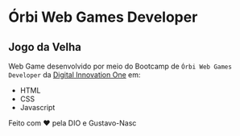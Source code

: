 # Órbi Web Games Developer

## Jogo da Velha

Web Game desenvolvido por meio do Bootcamp de `Órbi Web Games Developer` da [Digital Innovation One](https://www.dio.me) em:
- HTML
- CSS
- Javascript

Feito com ❤ pela DIO e Gustavo-Nasc